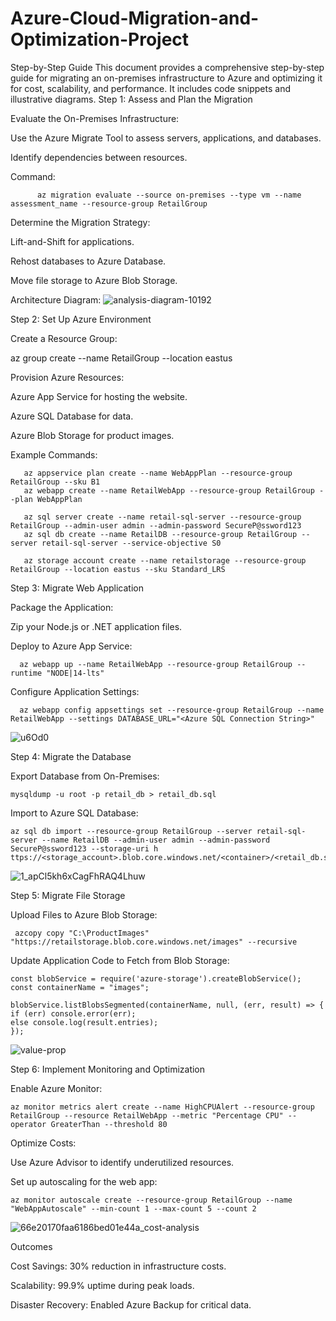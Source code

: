 # Azure-Cloud-Migration-and-Optimization-Project
Step-by-Step Guide  This document provides a comprehensive step-by-step guide for migrating an on-premises infrastructure to Azure and optimizing it for cost, scalability, and performance. It includes code snippets and illustrative diagrams.
Step 1: Assess and Plan the Migration

Evaluate the On-Premises Infrastructure:

Use the Azure Migrate Tool to assess servers, applications, and databases.

Identify dependencies between resources.

Command:

          az migration evaluate --source on-premises --type vm --name assessment_name --resource-group RetailGroup

Determine the Migration Strategy:

Lift-and-Shift for applications.

Rehost databases to Azure Database.

Move file storage to Azure Blob Storage.

Architecture Diagram:
        ![analysis-diagram-10192](https://github.com/user-attachments/assets/27e7ed2b-b7d7-4ab6-842e-d1cb9b4b9ae3)

Step 2: Set Up Azure Environment

Create a Resource Group:

az group create --name RetailGroup --location eastus

Provision Azure Resources:

Azure App Service for hosting the website.

Azure SQL Database for data.

Azure Blob Storage for product images.

Example Commands:

       az appservice plan create --name WebAppPlan --resource-group RetailGroup --sku B1
       az webapp create --name RetailWebApp --resource-group RetailGroup --plan WebAppPlan

       az sql server create --name retail-sql-server --resource-group RetailGroup --admin-user admin --admin-password SecureP@ssword123
       az sql db create --name RetailDB --resource-group RetailGroup --server retail-sql-server --service-objective S0

       az storage account create --name retailstorage --resource-group RetailGroup --location eastus --sku Standard_LRS

Step 3: Migrate Web Application

Package the Application:

Zip your Node.js or .NET application files.

Deploy to Azure App Service:

      az webapp up --name RetailWebApp --resource-group RetailGroup --runtime "NODE|14-lts"

Configure Application Settings:

      az webapp config appsettings set --resource-group RetailGroup --name RetailWebApp --settings DATABASE_URL="<Azure SQL Connection String>"


![u6Od0](https://github.com/user-attachments/assets/5811e87a-717d-4adb-9c20-0c36a7074228)

Step 4: Migrate the Database

Export Database from On-Premises:

    mysqldump -u root -p retail_db > retail_db.sql

Import to Azure SQL Database:

    az sql db import --resource-group RetailGroup --server retail-sql-server --name RetailDB --admin-user admin --admin-password SecureP@ssword123 --storage-uri h ttps://<storage_account>.blob.core.windows.net/<container>/<retail_db.sql>

![1_apCl5kh6xCagFhRAQ4Lhuw](https://github.com/user-attachments/assets/c8a81cdd-3b05-4820-ae34-1d9f91dc4629)



Step 5: Migrate File Storage

Upload Files to Azure Blob Storage:

     azcopy copy "C:\ProductImages" "https://retailstorage.blob.core.windows.net/images" --recursive

Update Application Code to Fetch from Blob Storage:

    const blobService = require('azure-storage').createBlobService();
    const containerName = "images";

    blobService.listBlobsSegmented(containerName, null, (err, result) => {
    if (err) console.error(err);
    else console.log(result.entries);
    });

![value-prop](https://github.com/user-attachments/assets/dbba260c-5b92-43ae-94ae-721ae1216c59)


Step 6: Implement Monitoring and Optimization

Enable Azure Monitor:

    az monitor metrics alert create --name HighCPUAlert --resource-group RetailGroup --resource RetailWebApp --metric "Percentage CPU" --operator GreaterThan --threshold 80

Optimize Costs:

Use Azure Advisor to identify underutilized resources.

Set up autoscaling for the web app:

    az monitor autoscale create --resource-group RetailGroup --name "WebAppAutoscale" --min-count 1 --max-count 5 --count 2

![66e20170faa6186bed01e44a_cost-analysis](https://github.com/user-attachments/assets/de3b02ae-e27c-45ea-990d-7fec096794f8)


Outcomes

Cost Savings: 30% reduction in infrastructure costs.

Scalability: 99.9% uptime during peak loads.

Disaster Recovery: Enabled Azure Backup for critical data.

